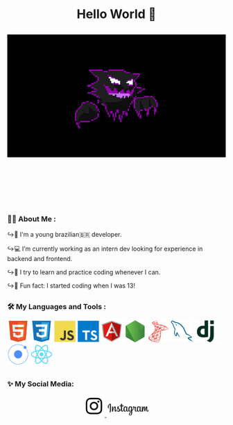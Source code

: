 <h1 align='center'> Hello World 👋</h1>

<h2></h2>

<div name='image' align='center'>
  <img src='haunter.gif' style='margin-bottom:100px'>
</div>

<h2></h2>

### 👩‍💻 About Me : 

↪️🦎 I'm a young brazilian🇧🇷 developer. 

↪️💻 I’m currently working as an intern dev looking for experience in backend and frontend. 

↪️🔱 I try to learn and practice coding ​​whenever I can.

↪️🚀 Fun fact: I started coding when I was 13!

<h2></h2>

### 🛠️ My Languages and Tools :

<div name='language_icons'>
  <img src='https://github.com/devicons/devicon/blob/master/icons/html5/html5-original.svg' style='width:50px'>
  <img src='https://github.com/devicons/devicon/blob/master/icons/css3/css3-original.svg' style='width:50px'>
  <img src='https://github.com/devicons/devicon/blob/master/icons/javascript/javascript-original.svg' style='width:50px'>
  <img src='https://github.com/devicons/devicon/blob/master/icons/typescript/typescript-original.svg' style='width:50px'>
  <img src='https://github.com/devicons/devicon/blob/master/icons/angularjs/angularjs-original.svg' style='width:50px'>
  <img src='https://github.com/devicons/devicon/blob/master/icons/nodejs/nodejs-original.svg' style='width:50px'>
  <img src='https://github.com/devicons/devicon/blob/master/icons/microsoftsqlserver/microsoftsqlserver-plain.svg' style='width:50px'>
  <img src='https://github.com/devicons/devicon/blob/master/icons/mysql/mysql-original.svg' style='width:50px'>
  <img src='https://github.com/devicons/devicon/blob/master/icons/django/django-plain.svg' style='width:50px'>
  <img src='https://github.com/devicons/devicon/blob/master/icons/ionic/ionic-original.svg' style='width:50px'>
  <img src='https://github.com/devicons/devicon/blob/master/icons/react/react-original.svg' style='width:50px'>
</div>

<h2></h2>

### ✨ My Social Media:

<div id='badges' align='center'>
    <a href='https://www.instagram.com/lai_sprndl/' target="_blank">
      <img src='instagram_icon.png.png' style='width:50px'>
      <img src='instagramtxt.png.png' style='width:100px'>
    </a>
</div>
